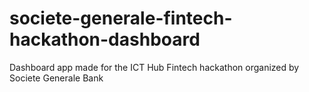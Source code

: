 # societe-generale-fintech-hackathon-dashboard
Dashboard app made for the ICT Hub Fintech hackathon organized by Societe Generale Bank
